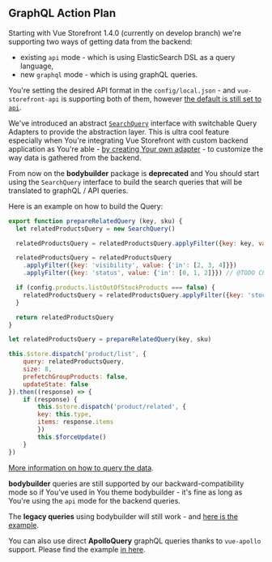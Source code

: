 ## GraphQL Action Plan

Starting with Vue Storefront 1.4.0 (currently on develop branch) we're supporting two ways of getting data from the backend:
- existing `api` mode - which is using ElasticSearch DSL as a query language,
- new `graphql` mode - which is using graphQL queries.

You're setting the desired API format in the `config/local.json` - and `vue-storefront-api` is supporting both of them, however [the default is still set to `api`](https://github.com/DivanteLtd/vue-storefront/blob/4cbf866ca93f917b04461d3ae139a2d26ddf552a/config/default.json#L6).

We've introduced an abstract [`SearchQuery`](https://github.com/DivanteLtd/vue-storefront/tree/develop/core/store/lib/search) interface with switchable Query Adapters to provide the abstraction layer. This is ultra cool feature especially when You're integrating Vue Storefront with custom backend application as You're able - [by creating Your own adapter](https://github.com/DivanteLtd/vue-storefront/blob/develop/core/store/lib/search/adapter/factory.js) - to customize the way data is gathered from the backend.

From now on the **bodybuilder** package is **deprecated** and You should start using the `SearchQuery` interface to build the search queries that will be translated to graphQL / API queries.

Here is an example on how to build the Query:

```js
export function prepareRelatedQuery (key, sku) {
  let relatedProductsQuery = new SearchQuery()

  relatedProductsQuery = relatedProductsQuery.applyFilter({key: key, value: {'in': sku}})

  relatedProductsQuery = relatedProductsQuery
    .applyFilter({key: 'visibility', value: {'in': [2, 3, 4]}})
    .applyFilter({key: 'status', value: {'in': [0, 1, 2]}}) // @TODO Check if status 2 (disabled) was set not by occasion here

  if (config.products.listOutOfStockProducts === false) {
    relatedProductsQuery = relatedProductsQuery.applyFilter({key: 'stock.is_in_stock', value: {'eq': true}})
  }

  return relatedProductsQuery
}

let relatedProductsQuery = prepareRelatedQuery(key, sku)

this.$store.dispatch('product/list', {
    query: relatedProductsQuery,
    size: 8,
    prefetchGroupProducts: false,
    updateState: false
}).then((response) => {
    if (response) {
        this.$store.dispatch('product/related', {
        key: this.type,
        items: response.items
        })
        this.$forceUpdate()
    }
})
```

[More information on how to query the data](https://github.com/DivanteLtd/vue-storefront/blob/develop/doc/data/ElasticSearch%20Queries.md).

**bodybuilder** queries are still supported by our backward-compatibility mode so if You've used in You theme bodybuilder - it's fine as long as You're using the `api` mode for the backend queries.

The **legacy queries** using bodybuilder will still work - and [here is the example](https://github.com/pkarw/vue-storefront/blob/28feb8e5dc30ec216353ef87a859212379901c57/src/extensions/template/index.js#L36).

You can also use direct **ApolloQuery** graphQL queries thanks to `vue-apollo` support. Please find the example [in here](https://github.com/DivanteLtd/vue-storefront/blob/4cbf866ca93f917b04461d3ae139a2d26ddf552a/src/themes/default/components/core/blocks/SearchPanel/SearchPanel.gql.vue#L21).

